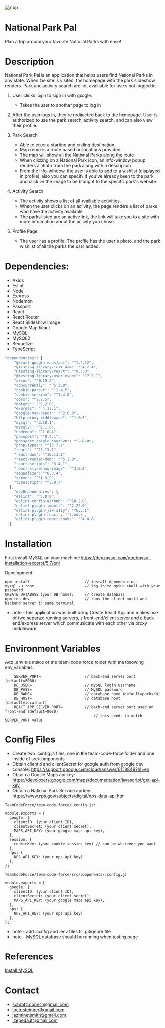 ![npp](https://external-content.duckduckgo.com/iu/?u=https%3A%2F%2Ftse3.mm.bing.net%2Fth%3Fid%3DOIP.8-rI7cpoOUBW87lKWBTVggHaI9%26pid%3DApi&f=1)
# National Park Pal
Plan a trip around your favorite National Parks with ease!

# Description

National Park Pal is an application that helps users find National Parks in any state.
When the site is visited, the homepage with the park slideshow renders. Park and activity search are not availiable for users not logged in. 

1. User clicks login to sign in with google.
    - Takes the user to another page to log in

2. After the user logs in, they're redirected back to the homepage. User is authorized to use the park search, activity 
     search, and can also view their profile.  

3. Park Search
    - Able to enter a starting and ending destination
    - Map renders a route based on locations provided
    - The map will show all the National Parks along the route
    - When clicking on a National Park icon, an info-window popup renders a photo from the park along with a description
    - From the info-window, the user is able to add to a wishlist (displayed in profile), also you can specify if you've already been to the 
        park and click on the image to be brought to the specific park's website

4. Activity Search
    - The activity shows a list of all availiable activities. 
    - When the user clicks on an activity, the page renders a list of parks who have the activity available.
    - The parks listed are an active link, the link will take you to a site with more information about the activity you chose.

5. Profile Page
    - The user has a profile. The profile has the user's photo, and the park wishlist of all the parks the user added.

# Dependencies:

- Axios
- Eslint
- Node
- Express
- Nodemon
- Passport
- React
- React Router
- React Slideshow Image
- Google Map React
- MySQL
- MySQL2
- Sequelize
- TypeScript

```javascript
"dependencies": {
    "@react-google-maps/api": "^1.9.12",
    "@testing-library/jest-dom": "^4.2.4",
    "@testing-library/react": "^9.5.0",
    "@testing-library/user-event": "^7.2.1",
    "axios": "^0.19.2",
    "concurrently": "^5.3.0",
    "cookie-parser": "^1.4.5",
    "cookie-session": "^1.4.0",
    "cors": "^2.8.5",
    "dotenv": "^8.2.0",
    "express": "^4.17.1",
    "google-map-react": "^2.0.8",
    "http-proxy-middleware": "^1.0.5",
    "mysql": "^2.18.1",
    "mysql2": "^2.1.0",
    "nodemon": "^2.0.4",
    "passport": "^0.4.1",
    "passport-google-oauth20": "^2.0.0",
    "prop-types": "^15.7.2",
    "react": "^16.13.1",
    "react-dom": "^16.13.1",
    "react-router-dom": "^5.2.0",
    "react-scripts": "3.4.1",
    "react-slideshow-image": "^3.0.2",
    "sequelize": "^6.3.4",
    "serve": "^11.3.2",
    "typescript": "^3.9.7"
  },
    "devDependencies": {
    "eslint": "^6.8.0",
    "eslint-config-airbnb": "^18.2.0",
    "eslint-plugin-import": "^2.22.0",
    "eslint-plugin-jsx-a11y": "^6.3.1",
    "eslint-plugin-react": "^7.20.6",
    "eslint-plugin-react-hooks": "^4.0.8"
  }
  ```

# Installation

First install MySQL on your machine:
https://dev.mysql.com/doc/mysql-installation-excerpt/5.7/en/

Development:

```
npm install                         // install dependencies
mysql -U root                       // log in to MySQL shell with your password
CREATE DATABASE (your DB name);     // create database
npm run dev                         // runs the client build and backend server in same terminal
```
* note - this application was built using Create React App and makes use of two separate running servers,
         a front-end/client server and a back-end/express server which communicate with each other via proxy
         middleware 

# Environment Variables

Add .env file inside of the team-code-force folder with the following env_variables:
```
    SERVER_PORT=                    // back-end server port (default=8080)
    DB_USER=                        // MySQL login username
    DB_PASS=                        // MySQL password 
    DB_NAME=                        // database name (default=parksdb)
    DB_HOST=                        // database host (default=localhost)
    REACT_APP_SERVER_PORT=          // back-end server port used on front-end (default=8080)
                                        // this needs to match SERVER_PORT value
```

# Config Files

- Create two .config.js files, one in the team-code-force folder and one inside of src/components
- Obtain clientId and clientSecret for google auth from google dev console:
    https://support.google.com/cloud/answer/6158849?hl=en
- Obtain a Google Maps api key:
    https://developers.google.com/maps/documentation/javascript/get-api-key
- Obtain a National Park Service api key:
    https://www.nps.gov/subjects/digital/nps-data-api.htm
```
TeamCodeForce/team-code-force/.config.js:

module.exports = {
  google: {
    clientID: (your client ID),
    clientSecret: (your client secret),
    MAPS_API_KEY: (your google maps api key),
  },
  session: {
    cookieKey: (your cookie session key) // can be whatever you want
  },
  nps: {
    NPS_API_KEY: (your nps api key)
  },
};

TeamCodeForce/team-code-force/src/components/.config.js

module.exports = {
  google: {
    clientID: (your client ID),
    clientSecret: (your client secret),
    MAPS_API_KEY: (your google maps api key),
  },
  nps: {
    NPS_API_KEY: (your nps api key)
  },
};
```
* note - add .config and .env files to .gitignore file
* note - MySQL database should be running when testing page

# References

[Install MySQL](https://dev.mysql.com/doc/mysql-installation-excerpt/5.7/en/)

# Contact

- schratz.connor@gmail.com
- ioctosteigner@gmail.com
- jazminetsmith@gmail.com
- lzepeda.it@gmail.com
